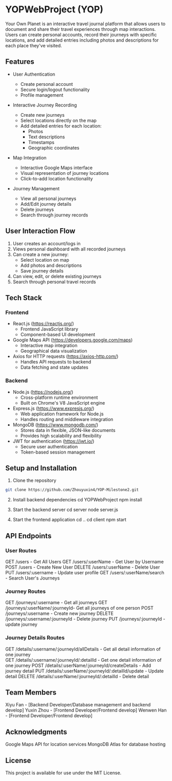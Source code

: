 # YOPWebProject (YOP)

Your Own Planet is an interactive travel journal platform that allows users to document and share their travel experiences through map interactions. Users can create personal accounts, record their journeys with specific locations, and add detailed entries including photos and descriptions for each place they've visited.

## Features

- User Authentication
  - Create personal account
  - Secure login/logout functionality
  - Profile management

- Interactive Journey Recording
  - Create new journeys
  - Select locations directly on the map
  - Add detailed entries for each location:
    - Photos
    - Text descriptions
    - Timestamps
    - Geographic coordinates

- Map Integration
  - Interactive Google Maps interface
  - Visual representation of journey locations
  - Click-to-add location functionality

- Journey Management
  - View all personal journeys
  - Add/Edit journey details
  - Delete journeys
  - Search through journey records

## User Interaction Flow
1. User creates an account/logs in
2. Views personal dashboard with all recorded journeys
3. Can create a new journey:
   - Select location on map
   - Add photos and descriptions
   - Save journey details
4. Can view, edit, or delete existing journeys
5. Search through personal travel records

## Tech Stack

### Frontend
* React.js (https://reactjs.org/)
  - Frontend JavaScript library
  - Component-based UI development
* Google Maps API (https://developers.google.com/maps)
  - Interactive map integration
  - Geographical data visualization
* Axios for HTTP requests (https://axios-http.com/)
  - Handles API requests to backend
  - Data fetching and state updates

### Backend
* Node.js (https://nodejs.org/)
  - Cross-platform runtime environment
  - Built on Chrome's V8 JavaScript engine
* Express.js (https://www.expresjs.org/)
  - Web application framework for Node.js
  - Handles routing and middleware integration
* MongoDB (https://www.mongodb.com/)
  - Stores data in flexible, JSON-like documents
  - Provides high scalability and flexibility
* JWT for authentication (https://jwt.io/)
  - Secure user authentication
  - Token-based session management

## Setup and Installation

1. Clone the repository
```bash
git clone https://github.com/Zhouyuxin4/YOP-Milestone2.git
```

2. Install backend dependencies
cd YOPWebProject
npm install

3. Start the backend server
cd server
node server.js

5. Start the frontend application
cd ..
cd client
npm start

## API Endpoints
### User Routes

GET /users - Get All Users
GET /users/:userName - Get User by Username
POST /users - Create New User
DELETE /users/:userName - Delete User
PUT /users/:username - Update user profile
GET /users/:userName/search - Search User's Journeys


### Journey Routes

GET /journeys/:username - Get all journeys
GET /journeys/:userName/:journeyId- Get all journeys of one person
POST /journeys/:username - Create new journey
DELETE /journeys/:username/:journeyId - Delete journey
PUT /journeys/:journeyId - update journey

### Journey Details Routes

GET /details/:username/:journeyId/allDetails - Get all detail information of one journey  
GET /details/:username/:journeyId/:detailId -  Get one detail information of one journey 
POST /details/:userName/:journeyId/createDetails - Add journey detail
PUT /details/:userName/:journeyId/:detailId/update - Update detail
DELETE /details/:userName/:journeyId/:detailId - Delete detail


## Team Members

Xiyu Fan - [Backend Developer/Database management and backend develop]
Yuxin Zhou - [Frontend Developer/Frontend develop]
Wenwen Han - [Frontend Developer/Frontend develop]

## Acknowledgments

Google Maps API for location services
MongoDB Atlas for database hosting

## License
This project is available for use under the MIT License.

